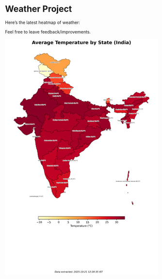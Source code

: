 # Weather Project

Here’s the latest heatmap of weather:

Feel free to leave feedback/improvements.

![India Heatmap](docs/assets/india_heatmap.png?v=F72D3D)
